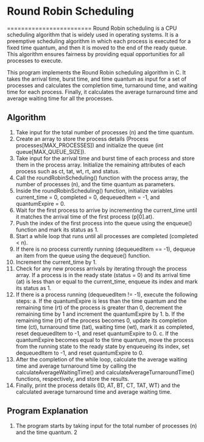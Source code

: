 

# Round Robin Scheduling
========================
Round Robin scheduling is a CPU scheduling algorithm that is widely used in operating systems. It is a preemptive scheduling algorithm in which each process is executed for a fixed time quantum, and then it is moved to the end of the ready queue. This algorithm ensures fairness by providing equal opportunities for all processes to execute.

This program implements the Round Robin scheduling algorithm in C. It takes the arrival time, burst time, and time quantum as input for a set of processes and calculates the completion time, turnaround time, and waiting time for each process. Finally, it calculates the average turnaround time and average waiting time for all the processes.

## Algorithm
1. Take input for the total number of processes (n) and the time quantum.
2. Create an array to store the process details (Process processes[MAX_PROCESSES]) and initialize the queue (int queue[MAX_QUEUE_SIZE]).
3. Take input for the arrival time and burst time of each process and store them in the process array. Initialize the remaining attributes of each process such as ct, tat, wt, rt, and status.
4. Call the roundRobinScheduling() function with the process array, the number of processes (n), and the time quantum as parameters.
5. Inside the roundRobinScheduling() function, initialize variables current_time = 0, completed = 0, dequeuedItem = -1, and quantumExpire = 0.
6. Wait for the first process to arrive by incrementing the current_time until it matches the arrival time of the first process (p[0].at).
7. Push the index of the first process into the queue using the enqueue() function and mark its status as 1.
8. Start a while loop that runs until all processes are completed (completed < n).
9. If there is no process currently running (dequeuedItem == -1), dequeue an item from the queue using the dequeue() function.
10. Increment the current_time by 1.
11. Check for any new process arrivals by iterating through the process array. If a process is in the ready state (status = 0) and its arrival time (at) is less than or equal to the current_time, enqueue its index and mark its status as 1.
12. If there is a process running (dequeuedItem != -1), execute the following steps:
    a. If the quantumExpire is less than the time quantum and the remaining time (rt) of the process is greater than 0, decrement the remaining time by 1 and increment the quantumExpire by 1.
    b. If the remaining time (rt) of the process becomes 0, update its completion time (ct), turnaround time (tat), waiting time (wt), mark it as completed, reset dequeuedItem to -1, and reset quantumExpire to 0.
    c. If the quantumExpire becomes equal to the time quantum, move the process from the running state to the ready state by enqueueing its index, set dequeuedItem to -1, and reset quantumExpire to 0.
13. After the completion of the while loop, calculate the average waiting time and average turnaround time by calling the calculateAverageWaitingTime() and calculateAverageTurnaroundTime() functions, respectively, and store the results.
14. Finally, print the process details (ID, AT, BT, CT, TAT, WT) and the calculated average turnaround time and average waiting time.

## Program Explanation
1. The program starts by taking input for the total number of processes (n) and the time quantum.
2